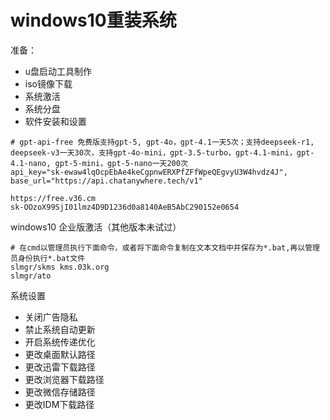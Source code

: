 # windows10重装系统
 准备：
 - u盘启动工具制作
 - iso镜像下载
 - 系统激活
 - 系统分盘
 - 软件安装和设置
 
```shell
# gpt-api-free 免费版支持gpt-5, gpt-4o，gpt-4.1一天5次；支持deepseek-r1, deepseek-v3一天30次，支持gpt-4o-mini，gpt-3.5-turbo，gpt-4.1-mini，gpt-4.1-nano, gpt-5-mini，gpt-5-nano一天200次
api_key="sk-ewaw4lqOcpEbAe4keCgpnwERXPfZFfWpeQEgvyU3W4hvdz4J",
base_url="https://api.chatanywhere.tech/v1"
```
```shell
https://free.v36.cm
sk-OOzoX99SjI01lmz4D9D1236d0a8140AeB5AbC290152e0654
```
windows10 企业版激活（其他版本未试过）
```shell
# 在cmd以管理员执行下面命令，或者将下面命令复制在文本文档中并保存为*.bat,再以管理员身份执行*.bat文件
slmgr/skms kms.03k.org
slmgr/ato
```
系统设置
- 关闭广告隐私
- 禁止系统自动更新
- 开启系统传递优化
- 更改桌面默认路径
- 更改迅雷下载路径
- 更改浏览器下载路径
- 更改微信存储路径
- 更改IDM下载路径




